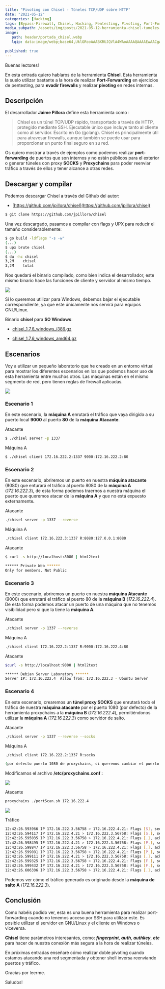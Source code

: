 ```yaml
---
title: "Pivoting con Chisel - Túneles TCP/UDP sobre HTTP"
date: "2021-05-12"
categories: [Hacking]
tags: [Bypass-Firewall, Chisel, Hacking, Pentesting, Pivoting, Port-Forwarding, Red-Team]
media_subpath: /assets/img/posts/2021-05-12-herramienta-chisel-tuneles-tcp-udp-sobre-http
image:
   path: header/portada_chisel.webp
   lqip: data:image/webp;base64,UklGRooAAABXRUJQVlA4WAoAAAAQAAAAEwAACgAAQUxQSBQAAAABD3Dv/4iIICQgaP6/9iCi/ylxJFZQOCBQAAAAsAMAnQEqFAALAD85hrlTryklorAIAeAnCUAYG4Q5oGZi8OhNGgAA/slAobzGNcT4agjAkazgEgTjTAV7ZQAISX4N++nE62otfVHcW05mAAA=
   
published: true
---
```


Buenas lectores!

En esta entrada quiero hablaros de la herramienta **Chisel**. Esta herramienta la suelo utilizar bastante a la hora de realizar **Port-Forwarding** en ejercicios de pentesting, para **evadir firewalls** y realizar **pivoting** en redes internas.

## Descripción

El desarrollador **Jaime Pillora** define esta herramienta como :

> Chisel es un túnel TCP/UDP rápido, transportado a través de HTTP, protegido mediante SSH. Ejecutable único que incluye tanto al cliente como al servidor. Escrito en Go (golang). Chisel es principalmente útil para atravesar firewalls, aunque también se puede usar para proporcionar un punto final seguro en su red.

Os quiero mostrar a través de ejemplos como podemos realizar **port-forwarding** de puertos que son internos y no están públicos para el exterior o generar túneles con proxy **SOCKS** y **Proxychains** para poder reenviar tráfico a través de ellos y tener alcance a otras redes.

## Descargar y compilar

Podemos descargar Chisel a través del Github del autor:

- [https://github.com/jpillora/chisel](https://github.com/jpillora/chisel)

```bash
$ git clone https://github.com/jpillora/chisel
```

Una vez descargado, pasamos a compilar con flags y UPX para reducir el tamaño considerablemente:

```bash
$ go build -ldflags "-s -w"
(...)
$ upx brute chisel
(...)
$ du -hc chisel
3,2M	chisel
3,2M	total
```

Nos quedará el binario compilado, como bien indica el desarrollador, este mismo binario hace las funciones de cliente y servidor al mismo tiempo.

![](body/ba66ff9ae0082c399cd33c8333896a113c6395ef.png)

Si lo queremos utilizar para Windows, debemos bajar el ejecutable correspondiente, ya que este únicamente nos servirá para equipos GNU/Linux.

Binario **chisel** para **SO Windows**:

- [chisel\_1.7.6\_windows\_i386.gz](https://github.com/jpillora/chisel/releases/download/v1.7.6/chisel_1.7.6_windows_386.gz)

- [chisel\_1.7.6\_windows\_amd64.gz](https://github.com/jpillora/chisel/releases/download/v1.7.6/chisel_1.7.6_windows_amd64.gz)

## Escenarios

Voy a utilizar un pequeño laboratorio que he creado en un entorno virtual para mostrar los diferentes escenarios en los que podemos hacer uso de esta herramienta entre muchos otros. Las máquinas están en el mismo segmento de red, pero tienen reglas de firewall aplicadas.

![](body/43129f7c2738a4ae5085afe622ab40f887e41f84.png)

### Escenario 1

En este escenario, la **máquina A** enrutará el tráfico que vaya dirigido a su puerto local **9000** al puerto **80** de la **máquina Atacante**.

Atacante

```bash
$ ./chisel server -p 1337
```

Máquina A

```bash
$ ./chisel client 172.16.222.2:1337 9000:172.16.222.2:80
```

### Escenario 2

En este escenario, abriremos un puerto en nuestra **máquina atacante** (8080) que enturará el tráfico al puerto 8080 de la **máquina A** (_172.16.222.3_), de esta forma podemos traernos a nuestra máquina el puerto que queremos atacar de la **máquina A** y que no está expuesto externamente.

Atacante

```bash
./chisel server -p 1337 --reverse
```

Máquina A

```bash
./chisel client 172.16.222.3:1337 R:8080:127.0.0.1:8080
```

Atacante

```bash
$ curl -s http://localhost:8080 | html2text

****** Private Web ******
Only for members. Not Public
```

### Escenario 3

En este escenario, abriremos un puerto en nuestra **máquina Atacante** (9000) que enrutará el tráfico al puerto 80 de la **máquina B** (_172.16.222.4_). De esta forma podemos atacar un puerto de una máquina que no tenemos visibilidad pero sí que la tiene la **máquina A**.

Atacante

```bash
./chisel server -p 1337 --reverse
```

Máquina A

```bash
./chisel client 172.16.222.2:1337 R:9000:172.16.222.4:80
```

Atacante

```bash
$curl -s http://localhost:9000 | html2text

****** Debian Server Laboratory ******
Server IP: 172.16.222.4  Allow from: 172.16.222.3 - Ubuntu Server
```

### Escenario 4

En este escenario, crearemos un **túnel proxy SOCKS** que enrutará todo el tráfico de nuestra **máquina atacante** por el puerto 1080 (por defecto) de la herramienta proxychains a la **máquina B** (_172.16.222.4_), permitiéndonos utilizar la **máquina A** (_172.16.222.3_) como servidor de salto.

Atacante

```bash
./chisel server -p 1337 --reverse --socks
```

Máquina A

```bash
./chisel client 172.16.222.2:1337 R:socks

(por defecto puerto 1080 de proxychains, si queremos cambiar el puerto: R:PUERTO:socks)
```

Modificamos el archivo **/etc/proxychains.conf** :

![](body/5c89a00a23c3269113bbafa9c9b1347105a0537a-1.png)

Atacante

```bash
proxychains ./portScan.sh 172.16.222.4
```

![](body/cf8e98f804be4f264171ebe8ac1a0f73467d3bb6.png)

Tráfico

```bash
12:42:26.593966 IP 172.16.222.3.56758 > 172.16.222.4.21: Flags [S], seq 3743428595, win 64240, options [mss 1460,sackOK,TS val 661422675 ecr 0,nop,wscale 7], length 0
12:42:26.594117 IP 172.16.222.4.21 > 172.16.222.3.56758: Flags [S.], seq 898006718, ack 3743428596, win 65160, options [mss 1460,sackOK,TS val 3043963476 ecr 661422675,nop,wscale 7], length 0
12:42:26.595035 IP 172.16.222.3.56758 > 172.16.222.4.21: Flags [.], ack 1, win 502, options [nop,nop,TS val 661422675 ecr 3043963476], length 0
12:42:26.598495 IP 172.16.222.4.21 > 172.16.222.3.56758: Flags [P.], seq 1:21, ack 1, win 510, options [nop,nop,TS val 3043963480 ecr 661422675], length 20: FTP: 220 (vsFTPd 3.0.3)
12:42:26.598847 IP 172.16.222.3.56758 > 172.16.222.4.21: Flags [.], ack 21, win 502, options [nop,nop,TS val 661422680 ecr 3043963480], length 0
12:42:26.599081 IP 172.16.222.3.56758 > 172.16.222.4.21: Flags [P.], seq 1:2, ack 21, win 502, options [nop,nop,TS val 661422680 ecr 3043963480], length 1: FTP: 
12:42:26.599111 IP 172.16.222.4.21 > 172.16.222.3.56758: Flags [.], ack 2, win 510, options [nop,nop,TS val 3043963481 ecr 661422680], length 0
12:42:26.599325 IP 172.16.222.3.56758 > 172.16.222.4.21: Flags [F.], seq 2, ack 21, win 502, options [nop,nop,TS val 661422680 ecr 3043963480], length 0
12:42:26.599432 IP 172.16.222.4.21 > 172.16.222.3.56758: Flags [F.], seq 21, ack 3, win 510, options [nop,nop,TS val 3043963481 ecr 661422680], length 0
12:42:26.606306 IP 172.16.222.3.56758 > 172.16.222.4.21: Flags [.], ack 22, win 502, options [nop,nop,TS val 661422682 ecr 3043963481], length 0
```

Podemos ver cómo el tráfico generado es originado desde la **máquina de salto A** (_172.16.222.3_).

## Conclusión

Como habéis podido ver, esta es una buena herramienta para realizar port-forwarding cuando no tenemos acceso por SSH para utilizar este. Es posible utilizar el servidor en GNU/Linux y el cliente en Windows o viceversa.

**Chisel** tiene parámetros interesantes, como: **_fingerprint_**, **_auth_**, **_authkey_**, **_etc_** para hacer de nuestra conexión más segura a la hora de realizar túneles.

En próximas entradas enseñaré cómo realizar doble pivoting cuando estamos atacando una red segmentada y obtener shell inversa reenviando puertos y tráfico.

Gracias por leerme.

Saludos!
